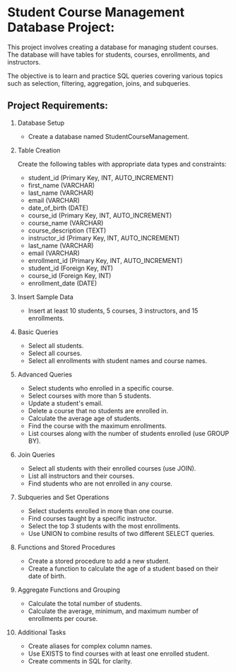 # Student Course Management Database Project:
This project involves creating a database for managing student courses. The database will have tables for students, courses, enrollments, and instructors.

The objective is to learn and practice SQL queries covering various topics such as selection, filtering, aggregation, joins, and subqueries.

## Project Requirements:

1. Database Setup
   * Create a database named StudentCourseManagement.
    
2. Table Creation

   Create the following tables with appropriate data types and constraints:
   * student_id (Primary Key, INT, AUTO_INCREMENT)
   * first_name (VARCHAR)
   * last_name (VARCHAR)
   * email (VARCHAR)
   * date_of_birth (DATE)
   * course_id (Primary Key, INT, AUTO_INCREMENT)
   * course_name (VARCHAR)
   * course_description (TEXT)
   * instructor_id (Primary Key, INT, AUTO_INCREMENT)
   * last_name (VARCHAR)
   * email (VARCHAR)
   * enrollment_id (Primary Key, INT, AUTO_INCREMENT)
   * student_id (Foreign Key, INT)
   * course_id (Foreign Key, INT)
   * enrollment_date (DATE)
3. Insert Sample Data
   * Insert at least 10 students, 5 courses, 3 instructors, and 15 enrollments.
4. Basic Queries
   * Select all students.
   * Select all courses.
   * Select all enrollments with student names and course names.
5. Advanced Queries
   * Select students who enrolled in a specific course.
   * Select courses with more than 5 students.
   * Update a student's email.
   * Delete a course that no students are enrolled in.
   * Calculate the average age of students.
   * Find the course with the maximum enrollments.
   * List courses along with the number of students enrolled (use GROUP BY).
6. Join Queries
   * Select all students with their enrolled courses (use JOIN).
   * List all instructors and their courses.
   * Find students who are not enrolled in any course.
7. Subqueries and Set Operations
   * Select students enrolled in more than one course.
   * Find courses taught by a specific instructor.
   * Select the top 3 students with the most enrollments.
   * Use UNION to combine results of two different SELECT queries.
8. Functions and Stored Procedures
   * Create a stored procedure to add a new student.
   * Create a function to calculate the age of a student based on their date of birth.
9. Aggregate Functions and Grouping
   * Calculate the total number of students.
   * Calculate the average, minimum, and maximum number of enrollments per course.
10.	Additional Tasks
    * Create aliases for complex column names.
    * Use EXISTS to find courses with at least one enrolled student.
    * Create comments in SQL for clarity.

